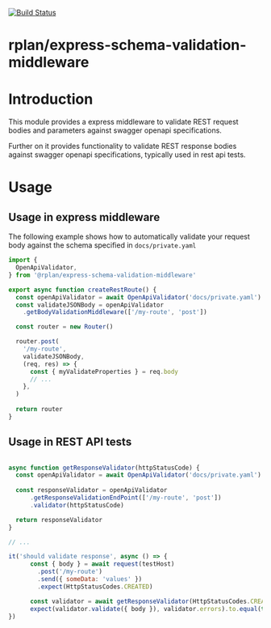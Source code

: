 [![Build Status](https://travis-ci.org/actano/rplan-express-schema-validation-middleware.svg?branch=master)](https://travis-ci.org/actano/rplan-express-schema-validation-middleware)

rplan/express-schema-validation-middleware
===========================================

# Introduction

This module provides a express middleware to validate 
REST request bodies and parameters against swagger openapi 
specifications.

Further on it provides functionality to validate REST response bodies
against swagger openapi specifications, typically used in rest api tests.


# Usage

## Usage in express middleware

The following example shows how to automatically validate your
request body against the schema specified in `docs/private.yaml`

```javascript
import {
  OpenApiValidator,
} from '@rplan/express-schema-validation-middleware'

export async function createRestRoute() {
  const openApiValidator = await OpenApiValidator('docs/private.yaml')
  const validateJSONBody = openApiValidator
    .getBodyValidationMiddleware(['/my-route', 'post'])

  const router = new Router()

  router.post(
    '/my-route',
    validateJSONBody,
    (req, res) => {
      const { myValidateProperties } = req.body
      // ...
    },
  )
  
  return router
}
```

## Usage in REST API tests


```javascript

async function getResponseValidator(httpStatusCode) {
  const openApiValidator = await OpenApiValidator('docs/private.yaml')
  
  const responseValidator = openApiValidator
      .getResponseValidationEndPoint(['/my-route', 'post'])
      .validator(httpStatusCode)

  return responseValidator
}

// ...

it('should validate response', async () => {
      const { body } = await request(testHost)
        .post('/my-route')
        .send({ someData: 'values' })
        .expect(HttpStatusCodes.CREATED)

      const validator = await getResponseValidator(HttpStatusCodes.CREATED)
      expect(validator.validate({ body }), validator.errors).to.equal(true)
})

```
